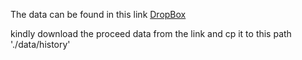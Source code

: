 The data can be found in this link [DropBox](https://www.dropbox.com/scl/fi/xsas20qa0m0b01txbbwkj/CAPS_raw_Dataset.zip?rlkey=fkue1jcfdb87elef1o7m3j16u&st=vhjlr0o6&dl=0)

kindly download the proceed data from the link and cp it to this path './data/history'
